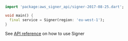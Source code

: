 ```dart
import 'package:aws_signer_api/signer-2017-08-25.dart';

void main() {
  final service = Signer(region: 'eu-west-1');
}
```

See [API reference](https://pub.dev/documentation/aws_signer_api/latest/signer-2017-08-25/Signer-class.html) on how to use Signer
